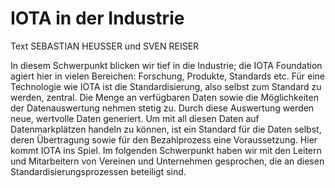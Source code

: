 # IOTA in der Industrie

Text SEBASTIAN HEUSSER und SVEN REISER

In diesem Schwerpunkt blicken wir tief in die Industrie; die IOTA Foundation agiert hier in vielen Bereichen: Forschung, Produkte, Standards etc. Für eine Technologie wie IOTA ist die Standardisierung, also selbst zum Standard zu werden, zentral. Die Menge an verfügbaren Daten sowie die Möglichkeiten der Datenauswertung nehmen stetig zu. Durch diese Auswertung werden neue, wertvolle Daten generiert. Um mit all diesen Daten auf Datenmarkplätzen handeln zu können, ist ein Standard für die Daten selbst, deren Übertragung sowie für den Bezahlprozess eine Voraussetzung.  Hier kommt IOTA ins Spiel. 
Im folgenden Schwerpunkt haben wir mit den Leitern und Mitarbeitern von Vereinen und Unternehmen gesprochen, die an diesen Standardisierungsprozessen beteiligt sind. 
